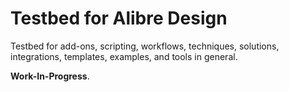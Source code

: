 # Testbed for Alibre Design

Testbed for add-ons, scripting, workflows, techniques, solutions, integrations, templates, examples, and tools in general.

**Work-In-Progress**.
